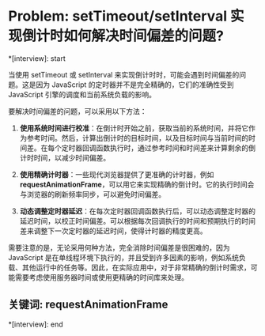 # Problem: setTimeout/setInterval 实现倒计时如何解决时间偏差的问题?

*[interview]: start

当使用 setTimeout 或 setInterval 来实现倒计时时，可能会遇到时间偏差的问题。这是因为 JavaScript 的定时器并不是完全精确的，它们的准确性受到 JavaScript 引擎的调度和当前系统负载的影响。

要解决时间偏差的问题，可以采用以下方法：

1. **使用系统时间进行校准**：在倒计时开始之前，获取当前的系统时间，并将它作为参考时间。然后，计算出倒计时的目标时间，以及目标时间与当前时间的时间差。在每个定时器回调函数执行时，通过参考时间和时间差来计算剩余的倒计时时间，以减少时间偏差。

2. **使用精确计时器**：一些现代浏览器提供了更准确的计时器，例如 **requestAnimationFrame**，可以用它来实现精确的倒计时。它的执行时间会与浏览器的刷新频率同步，可以避免时间偏差。

3. **动态调整定时器延迟**：在每次定时器回调函数执行后，可以动态调整定时器的延迟时间，以校正时间偏差。可以根据每次回调执行的时间和预期执行的时间差来调整下一次定时器的延迟时间，使得计时器的精度更高。

需要注意的是，无论采用何种方法，完全消除时间偏差是很困难的，因为 JavaScript 是在单线程环境下执行的，并且受到许多因素的影响，例如系统负载、其他运行中的任务等。因此，在实际应用中，对于非常精确的倒计时需求，可能需要考虑使用服务器时间或使用更精确的时间库来处理。

## 关键词: requestAnimationFrame
*[interview]: end

